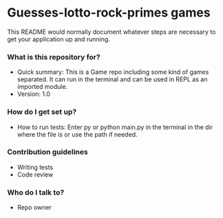 # Guesses-lotto-rock-primes games #

This README would normally document whatever steps are necessary to get your application up and running.

### What is this repository for? ###

* Quick summary: This is a Game repo including some kind of games separated. It can run in the terminal and can be used in REPL as an imported module.
* Version: 1.0

### How do I get set up? ###

* How to run tests: Enter py or python main.py in the terminal in the dir where the file is or use the path if needed.

### Contribution guidelines ###

* Writing tests
* Code review

### Who do I talk to? ###

* Repo owner
